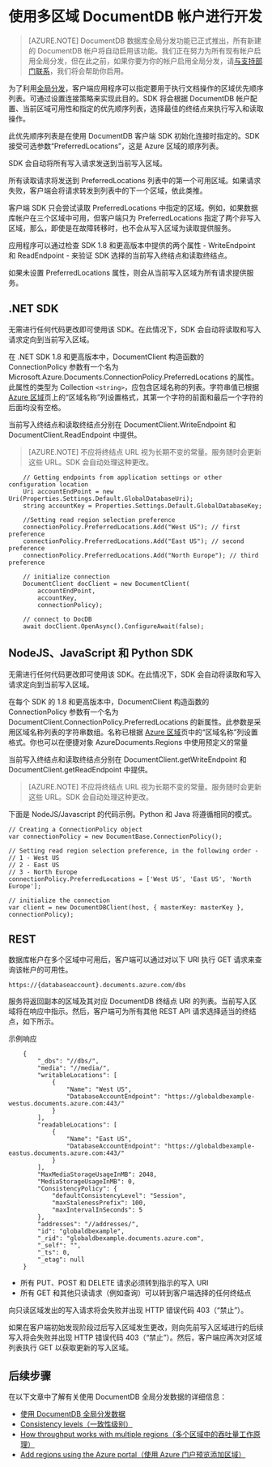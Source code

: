 <properties
   pageTitle="在 DocumentDB 中使用多个区域进行开发 | Azure"
   description="了解如何从 Azure DocumentDB（完全托管的 NoSQL 数据库服务）访问多个区域中的数据。"
   services="documentdb"
   documentationCenter=""
   authors="kiratp"
   manager="jhubbard"
   editor=""/>

<tags
   ms.service="documentdb"
   ms.devlang="multiple"
   ms.topic="article"
   ms.tgt_pltfrm="na"
   ms.workload="na"
   ms.date="07/25/2016"
   ms.author="kipandya"
   wacn.date="10/18/2016"/>  

   
# 使用多区域 DocumentDB 帐户进行开发

> [AZURE.NOTE] DocumentDB 数据库全局分发功能已正式推出，所有新建的 DocumentDB 帐户将自动启用该功能。我们正在努力为所有现有帐户启用全局分发，但在此之前，如果你要为你的帐户启用全局分发，请[与支持部门联系](https://portal.azure.cn/?#blade/Microsoft_Azure_Support/HelpAndSupportBlade)，我们将会帮助你启用。

为了利用[全局分发](/documentation/articles/documentdb-distribute-data-globally/)，客户端应用程序可以指定要用于执行文档操作的区域优先顺序列表。可通过设置连接策略来实现此目的。SDK 将会根据 DocumentDB 帐户配置、当前区域可用性和指定的优先顺序列表，选择最佳的终结点来执行写入和读取操作。

此优先顺序列表是在使用 DocumentDB 客户端 SDK 初始化连接时指定的。SDK 接受可选参数“PreferredLocations”，这是 Azure 区域的顺序列表。

SDK 会自动将所有写入请求发送到当前写入区域。

所有读取请求将发送到 PreferredLocations 列表中的第一个可用区域。如果请求失败，客户端会将请求转发到列表中的下一个区域，依此类推。

客户端 SDK 只会尝试读取 PreferredLocations 中指定的区域。例如，如果数据库帐户在三个区域中可用，但客户端只为 PreferredLocations 指定了两个非写入区域，那么，即使是在故障转移时，也不会从写入区域为读取提供服务。

应用程序可以通过检查 SDK 1.8 和更高版本中提供的两个属性 - WriteEndpoint 和 ReadEndpoint - 来验证 SDK 选择的当前写入终结点和读取终结点。

如果未设置 PreferredLocations 属性，则会从当前写入区域为所有请求提供服务。


## .NET SDK
无需进行任何代码更改即可使用该 SDK。在此情况下，SDK 会自动将读取和写入请求定向到当前写入区域。

在 .NET SDK 1.8 和更高版本中，DocumentClient 构造函数的 ConnectionPolicy 参数有一个名为 Microsoft.Azure.Documents.ConnectionPolicy.PreferredLocations 的属性。此属性的类型为 Collection `<string>`，应包含区域名称的列表。字符串值已根据 [Azure 区域][regions]页上的“区域名称”列设置格式，其第一个字符的前面和最后一个字符的后面均没有空格。

当前写入终结点和读取终结点分别在 DocumentClient.WriteEndpoint 和 DocumentClient.ReadEndpoint 中提供。

> [AZURE.NOTE] 不应将终结点 URL 视为长期不变的常量。服务随时会更新这些 URL。SDK 会自动处理这种更改。
	
	    // Getting endpoints from application settings or other configuration location
	    Uri accountEndPoint = new Uri(Properties.Settings.Default.GlobalDatabaseUri);
	    string accountKey = Properties.Settings.Default.GlobalDatabaseKey;
	
	    //Setting read region selection preference 
	    connectionPolicy.PreferredLocations.Add("West US"); // first preference
	    connectionPolicy.PreferredLocations.Add("East US"); // second preference
	    connectionPolicy.PreferredLocations.Add("North Europe"); // third preference
	
	    // initialize connection
	    DocumentClient docClient = new DocumentClient(
	        accountEndPoint,
	        accountKey,
	        connectionPolicy);
	
	    // connect to DocDB 
	    await docClient.OpenAsync().ConfigureAwait(false);


## NodeJS、JavaScript 和 Python SDK
无需进行任何代码更改即可使用该 SDK。在此情况下，SDK 会自动将读取和写入请求定向到当前写入区域。

在每个 SDK 的 1.8 和更高版本中，DocumentClient 构造函数的 ConnectionPolicy 参数有一个名为 DocumentClient.ConnectionPolicy.PreferredLocations 的新属性。此参数是采用区域名称列表的字符串数组。名称已根据 [Azure 区域][regions]页中的“区域名称”列设置格式。你也可以在便捷对象 AzureDocuments.Regions 中使用预定义的常量

当前写入终结点和读取终结点分别在 DocumentClient.getWriteEndpoint 和 DocumentClient.getReadEndpoint 中提供。

> [AZURE.NOTE] 不应将终结点 URL 视为长期不变的常量。服务随时会更新这些 URL。SDK 会自动处理这种更改。

下面是 NodeJS/Javascript 的代码示例。Python 和 Java 将遵循相同的模式。
	
	// Creating a ConnectionPolicy object
	var connectionPolicy = new DocumentBase.ConnectionPolicy();
	    
	// Setting read region selection preference, in the following order -
	// 1 - West US
	// 2 - East US
	// 3 - North Europe
	connectionPolicy.PreferredLocations = ['West US', 'East US', 'North Europe'];
	    
	// initialize the connection
	var client = new DocumentDBClient(host, { masterKey: masterKey }, connectionPolicy);
	

## REST 
数据库帐户在多个区域中可用后，客户端可以通过对以下 URI 执行 GET 请求来查询该帐户的可用性。

    https://{databaseaccount}.documents.azure.com/dbs

服务将返回副本的区域及其对应 DocumentDB 终结点 URI 的列表。当前写入区域将在响应中指示。然后，客户端可为所有其他 REST API 请求选择适当的终结点，如下所示。

示例响应
	
	    {
	        "_dbs": "//dbs/",
	        "media": "//media/",
	        "writableLocations": [
	            {
	                "Name": "West US",
	                "DatabaseAccountEndpoint": "https://globaldbexample-westus.documents.azure.com:443/"
	            }
	        ],
	        "readableLocations": [
	            {
	                "Name": "East US",
	                "DatabaseAccountEndpoint": "https://globaldbexample-eastus.documents.azure.com:443/"
	            }
	        ],
	        "MaxMediaStorageUsageInMB": 2048,
	        "MediaStorageUsageInMB": 0,
	        "ConsistencyPolicy": {
	            "defaultConsistencyLevel": "Session",
	            "maxStalenessPrefix": 100,
	            "maxIntervalInSeconds": 5
	        },
	        "addresses": "//addresses/",
	        "id": "globaldbexample",
	        "_rid": "globaldbexample.documents.azure.com",
	        "_self": "",
	        "_ts": 0,
	        "_etag": null
	    }


-	所有 PUT、POST 和 DELETE 请求必须转到指示的写入 URI
-	所有 GET 和其他只读请求（例如查询）可以转到客户端选择的任何终结点

向只读区域发出的写入请求将会失败并出现 HTTP 错误代码 403（“禁止”）。

如果在客户端初始发现阶段过后写入区域发生更改，则向先前写入区域进行的后续写入将会失败并出现 HTTP 错误代码 403（“禁止”）。然后，客户端应再次对区域列表执行 GET 以获取更新的写入区域。

## 后续步骤

在以下文章中了解有关使用 DocumentDB 全局分发数据的详细信息：

- [使用 DocumentDB 全局分发数据](/documentation/articles/documentdb-distribute-data-globally/)
- [Consistency levels（一致性级别）](/documentation/articles/documentdb-consistency-levels/)
- [How throughput works with multiple regions（多个区域中的吞吐量工作原理）](/documentation/articles/documentdb-manage/#how-throughput-works-with-multiple-regions/)
- [Add regions using the Azure portal（使用 Azure 门户预览添加区域）](/documentation/articles/documentdb-portal-global-replication/)

[regions]: https://azure.microsoft.com/regions/

<!---HONumber=Mooncake_1010_2016-->

